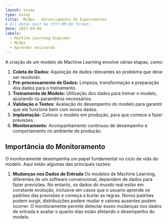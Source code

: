 ```yaml
---
layout: essay
type: essay
title:  MLOps - Gerenciamento de Experimentos
# All dates must be YYYY-MM-DD format!
date: 2023-09-08
labels:
  - Machine Learning Engineer
  - MLOps
  - Aprender ensinando
---
```


A criação de um modelo de Machine Learning envolve várias etapas, como:

1. **Coleta de Dados:** Aquisição de dados relevantes ao problema que deve ser resolvido.
2. **Pré-processamento de Dados:** Limpeza, transformação e preparação dos dados para o treinamento.
3. **Treinamento de Modelo:** Utilização dos dados para treinar o modelo, ajustando os paramêtros necessários.
4. **Validação e Testes:** Avaliação do desempenho do modelo para garantir que ele funcione bem com novos dados.
5. **Implantação:** Colocar o modelo em produção, para que comece a fazer previsões.
6. **Monitoramento:** Acompanhamento continuou de desempenho e comportamento no ambiente de produção.

## Importância do Monitoramento

O monitoramente desempenha um papel fundamental no ciclo de vida do modelo. Aqui estão algumas das principais razões:

1. **Mudanças nos Dados de Entrada**
   Os modelos de Machine Learning, diferentes de um software convencional, dependem de dados para fazer previsões. No entanto, os dados do mundo real estão em constante evolução, inclusive em casos que o usuario aprende os padrões das previsões e começa a burlar as regras. Novos padrões podem surgir, distribuições podem mudar e valores ausentes podem ocorrer. O monitoramente permite detectar esses mudanças nos dados de entrada e avaliar o quanto elas estão afetando o desempenho do modelo.

